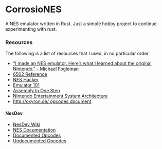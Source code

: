 # CorrosioNES

A NES emulator written in Rust. Just a simple hobby project to continue experimenting with rust.

### Resources
The following is a list of resources that I used, in no particular order
* ["I made an NES emulator. Here’s what I learned about the original Nintendo." - Michael Fogleman](https://medium.com/@fogleman/i-made-an-nes-emulator-here-s-what-i-learned-about-the-original-nintendo-2e078c9b28fe)
* [6502 Reference](http://obelisk.me.uk/6502/reference.html)
* [NES Hacker](http://www.thealmightyguru.com/Games/Hacking/Wiki/index.php/)
* [Emulator 101](http://www.emulator101.com/6502-addressing-modes.html)
* [Assembly In One Step](https://www.dwheeler.com/6502/oneelkruns/asm1step.html)
* [Nintendo Entertainment System Architecture](http://fms.komkon.org/EMUL8/NES.html)
* [http://oxyron.de/ opcodes document](http://oxyron.de/html/opcodes02.html)

#### NesDev
* [NesDev Wiki](http://wiki.nesdev.com/w/index.php/Nesdev_Wiki)
* [NES Documentation](http://nesdev.com/NESDoc.pdf)
* [Documented Opcodes](http://nesdev.com/6502_cpu.txt)
* [Undocumented Opcodes](http://nesdev.com/undocumented_opcodes.txt)
